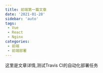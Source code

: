 ```yaml
---
title: 前端第一篇文章
date: '2021-01-28'
sidebar: 'auto'
tags:
 - Vue
 - React
 - Nginx
categories:
 - 前端
 - 前端部署
---
```


这里是文章详情,测试Travis CI的自动化部署任务